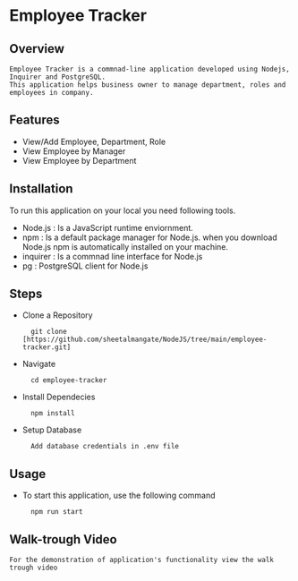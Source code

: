 # Employee Tracker

## Overview
    Employee Tracker is a commnad-line application developed using Nodejs, Inquirer and PostgreSQL.
    This application helps business owner to manage department, roles and employees in company.

## Features
- View/Add Employee, Department, Role
- View Employee by Manager
- View Employee by Department


## Installation

To run this application on your local you need following tools.

- Node.js : Is a JavaScript runtime enviornment. 
- npm : Is a default package manager for Node.js. when you download Node.js npm is automatically    installed on your machine.
- inquirer : Is a commnad line interface for Node.js
- pg : PostgreSQL client for Node.js

## Steps

- Clone a Repository
        
        git clone [https://github.com/sheetalmangate/NodeJS/tree/main/employee-tracker.git]
- Navigate 
        
        cd employee-tracker
- Install Dependecies
        
        npm install
- Setup Database
        
        Add database credentials in .env file

## Usage
    
- To start this application, use the following command
        
        npm run start


## Walk-trough Video     
    For the demonstration of application's functionality view the walk trough video 


